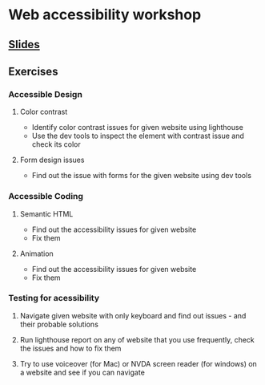 # Web accessibility workshop

## [Slides](https://docs.google.com/presentation/d/1cmGJVbQUmbygGT_ZfXqs3PVCTnniQgVSy8f6F3NB-dY/edit?usp=sharing)

## Exercises

### Accessible Design
1. Color contrast
    - Identify color contrast issues for given website using lighthouse
    - Use the dev tools to inspect the element with contrast issue and check its color

2. Form design issues
    - Find out the issue with forms for the given website using dev tools


### Accessible Coding
1. Semantic HTML
    - Find out the accessibility issues for given website
    - Fix them

2. Animation
    - Find out the accessibility issues for given website
    - Fix them

### Testing for acessibility
1. Navigate given website with only keyboard and find out issues - and their probable solutions

2. Run lighthouse report on any of website that you use frequently, check the issues and how to fix them

3. Try to use voiceover (for Mac) or NVDA screen reader (for windows) on a website and see if you can navigate
